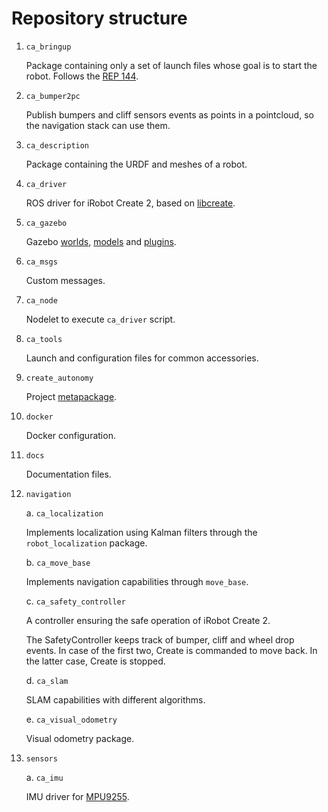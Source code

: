 # Repository structure

1. `ca_bringup`

    Package containing only a set of launch files whose goal is to start the robot.
    Follows the [REP 144](http://www.ros.org/reps/rep-0144.html#special-cases).

2. `ca_bumper2pc`

    Publish bumpers and cliff sensors events as points in a pointcloud, so the navigation stack can use them.

3. `ca_description`

    Package containing the URDF and meshes of a robot.

4. `ca_driver`

    ROS driver for iRobot Create 2, based on [libcreate](https://github.com/RoboticaUtnFrba/libcreate).

5. `ca_gazebo`

    Gazebo [worlds](http://sdformat.org/spec?ver=1.6&elem=world), [models](http://gazebosim.org/tutorials?tut=model_structure&cat=build_robot) and [plugins](http://gazebosim.org/tutorials/?tut=plugins_hello_world).

6. `ca_msgs`

    Custom messages.

7. `ca_node`

    Nodelet to execute `ca_driver` script.

8. `ca_tools`

    Launch and configuration files for common accessories.

9. `create_autonomy`

    Project [metapackage](http://wiki.ros.org/Metapackages).

10. `docker`

    Docker configuration.

11. `docs`

    Documentation files.

12. `navigation`

    a. `ca_localization`

    Implements localization using Kalman filters through the `robot_localization` package.

    b. `ca_move_base`

    Implements navigation capabilities through `move_base`.

    c. `ca_safety_controller`

    A controller ensuring the safe operation of iRobot Create 2.

    The SafetyController keeps track of bumper, cliff and wheel drop events. In case of the first two, Create is commanded to move back. In the latter case, Create is stopped.

    d. `ca_slam`

    SLAM capabilities with different algorithms.

    e. `ca_visual_odometry`

    Visual odometry package.

13. `sensors`

    a. `ca_imu`

    IMU driver for [MPU9255](https://store.invensense.com/products/detail/MPU9255-InvenSense-Inc/520231/).
